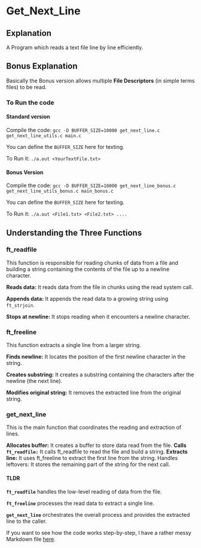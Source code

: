 # Get_Next_Line

## Explanation

A Program which reads a text file line by line efficiently.

## Bonus Explanation

Basically the Bonus version allows multiple **File Descriptors** (in simple terms files) to be read.

### To Run the code

#### Standard version

Compile the code: `gcc -D BUFFER_SIZE=10000 get_next_line.c get_next_line_utils.c main.c`

You can define the `BUFFER_SIZE` here for texting.

To Run it: `./a.out <YourTextFile.txt>`

#### Bonus Version

Compile the code: `gcc -D BUFFER_SIZE=10000 get_next_line_bonus.c get_next_line_utils_bonus.c main_bonus.c`

You can define the `BUFFER_SIZE` here for texting.

To Run it: `./a.out <File1.txt> <File2.txt> ....`

## Understanding the Three Functions

### ft_readfile

This function is responsible for reading chunks of data from a file and building a string containing the contents of the file up to a newline character.

**Reads data:** It reads data from the file in chunks using the read system call.

**Appends data:** It appends the read data to a growing string using `ft_strjoin`.

**Stops at newline:** It stops reading when it encounters a newline character.

### ft_freeline

This function extracts a single line from a larger string.

**Finds newline:** It locates the position of the first newline character in the string.

**Creates substring:** It creates a substring containing the characters after the newline (the next line).

**Modifies original string:** It removes the extracted line from the original string.

### get_next_line

This is the main function that coordinates the reading and extraction of lines.

**Allocates buffer:** It creates a buffer to store data read from the file.
**Calls `ft_readfile:`** It calls ft_readfile to read the file and build a string.
**Extracts line:** It uses ft_freeline to extract the first line from the string.
Handles leftovers: It stores the remaining part of the string for the next call.

#### TLDR

**`ft_readfile`** handles the low-level reading of data from the file.

**`ft_freeline`** processes the read data to extract a single line.

**`get_next_line`** orchestrates the overall process and provides the extracted line to the caller.

If you want to see how the code works step-by-step, I have a rather messy Markdown file [here](https://github.com/vbrabandt2005/42_Wolfsburg-VB/blob/main/Get_Next_Line-2024/Program_StepByStep.md).
